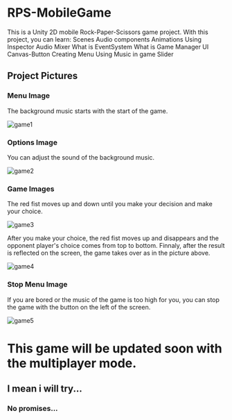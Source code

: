 # RPS-MobileGame
This is a Unity 2D mobile Rock-Paper-Scissors game project.
With this project, you can learn:
Scenes
Audio components
Animations
Using Inspector
Audio Mixer
What is EventSystem
What is Game Manager
UI Canvas-Button
Creating Menu
Using Music in game
Slider

## Project Pictures

### Menu Image
The background music starts with the start of the game.

![game1](https://user-images.githubusercontent.com/59361739/98847103-dee5e200-2460-11eb-8cb7-6aaa567dccfb.png)

### Options Image
You can adjust the sound of the background music.

![game2](https://user-images.githubusercontent.com/59361739/98847193-fa50ed00-2460-11eb-9e95-b98cb9370382.png)

### Game Images
The red fist moves up and down until you make your decision and 
make your choice.

![game3](https://user-images.githubusercontent.com/59361739/98847233-06d54580-2461-11eb-8312-bda140cade33.png)

After you make your choice, the red fist moves up and disappears and the opponent player's choice comes from top to bottom.
Finnaly, after the result is reflected on the screen, the game takes over as in the picture above.

![game4](https://user-images.githubusercontent.com/59361739/98847355-2f5d3f80-2461-11eb-9f24-8a47aa6baa56.png)

### Stop Menu Image

If you are bored or the music of the game is too high for you, you can stop the game with the button on the left of the screen.

![game5](https://user-images.githubusercontent.com/59361739/98847392-3c7a2e80-2461-11eb-818c-1d70b283f106.png)

# This game will be updated soon with the multiplayer mode.
## I mean i will try...
### No promises...

